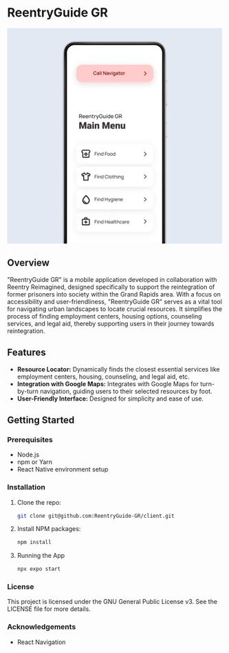 # ReentryGuide GR

<img src="./mockup.png?raw=true" alt="Mockup" title="Mockup" width="500" />

## Overview
"ReentryGuide GR" is a mobile application developed in collaboration with Reentry Reimagined, designed specifically to support the reintegration of former prisoners into society within the Grand Rapids area. With a focus on accessibility and user-friendliness, "ReentryGuide GR" serves as a vital tool for navigating urban landscapes to locate crucial resources. It simplifies the process of finding employment centers, housing options, counseling services, and legal aid, thereby supporting users in their journey towards reintegration.

## Features
- **Resource Locator:** Dynamically finds the closest essential services like employment centers, housing, counseling, and legal aid, etc.
- **Integration with Google Maps:** Integrates with Google Maps for turn-by-turn navigation, guiding users to their selected resources by foot.
- **User-Friendly Interface:** Designed for simplicity and ease of use.

## Getting Started

### Prerequisites
- Node.js
- npm or Yarn
- React Native environment setup

### Installation
1. Clone the repo:
   ```sh
   git clone git@github.com:ReentryGuide-GR/client.git
2. Install NPM packages:
    ```sh
    npm install
3. Running the App
    ```sh
    npx expo start

### License
This project is licensed under the GNU General Public License v3. See the LICENSE file for more details.

### Acknowledgements

- React Navigation

